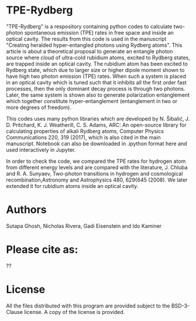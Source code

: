 # TPE-Rydberg

"TPE-Rydberg" is a respository containing python codes to calculate two-photon spontaneous emission (TPE) rates in free space and inside an optical cavity. The results from this code is used in the manuscript "Creating heralded hyper-entangled photons using Rydberg atoms". This article is about a theoretical proposal to generate an entangle photon source where cloud of ultra-cold rubidium atoms, excited to Rydberg states, are trapped inside an optical cavity. The rubidium atom has been excited to Rydberg state, which due to larger size or higher dipole moment shown to have high two photon emission (TPE) rates. When such a system is placed in an optical cavity which is tuned such that it inhibits all the first order fast processes, then the only dominant decay process is through two photons. Later, the same system is shown also to generate polarization entanglement which together constitute hyper-entanglement (entanglement in two or more degrees of freedom).

This codes uses many python libraries which are developed by N. Šibalić, J. D. Pritchard, K. J. Weatherill, C. S. Adams, ARC: An open-source library for calculating properties of alkali Rydberg atoms, Computer Physics Communications 220, 319 (2017), which is also cited in the main manuscript. Notebook can also be downloaded in .ipython format here and used interactively in Jupyter.

In order to check the code, we compared the TPE rates for hydrogen atom from different energy levels and are compared with the literature, J. Chluba and R. A. Sunyaev, Two-photon transitions in hydrogen and cosmological recombination,Astronomy and Astrophysics 480, 629{645 (2008). We later extended it for rubidium atoms inside an optical cavity.

# Authors

Sutapa Ghosh, Nicholas Rivera, Gadi Eisenstein and Ido Kaminer

# Please cite as:

??

# License

All the files distributed with this program are provided subject to the BSD-3-Clause license. A copy of the license is provided.
